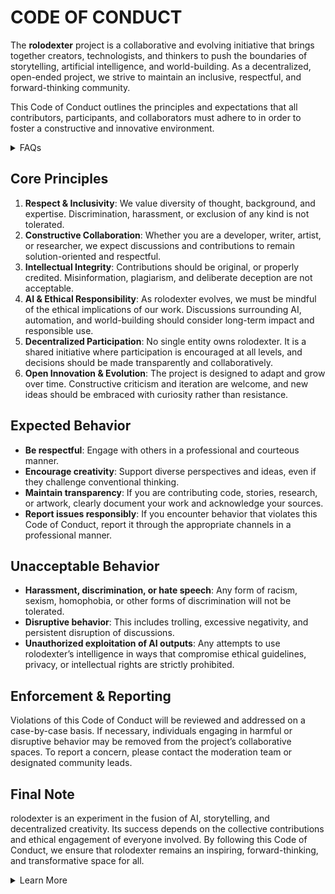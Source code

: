 # CODE OF CONDUCT

The **rolodexter** project is a collaborative and evolving initiative that brings together creators, technologists, and thinkers to push the boundaries of storytelling, artificial intelligence, and world-building. As a decentralized, open-ended project, we strive to maintain an inclusive, respectful, and forward-thinking community.

This Code of Conduct outlines the principles and expectations that all contributors, participants, and collaborators must adhere to in order to foster a constructive and innovative environment.

<details>

<summary>FAQs</summary>

1. [What is World-Building AI?](LITERARY_PRODUCTS/JOES_NOTES/FAQS/WHAT_IS_WORLDBUILDING.MD
2. [Who or what is rolodexter?](LITERARY_PRODUCTS/JOES_NOTES/FAQS/WHAT_IS_ROLODEXTER.MD)
3. [How is rolodexter being used today?](LITERARY_PRODUCTS/JOES_NOTES/FAQS/HOW_IS_ROLODEXTER_BEING_USED.MD)
4. [Who is building rolodexter?](LITERARY_PRODUCTS/JOES_NOTES/FAQS/WHO_IS_BUILDING_ROLODEXTER.MD)
5. [What is rolodexter’s literary and visual aesthetic?](LITERARY_PRODUCTS/JOES_NOTES/FAQS/WHAT_IS_ROLODEXTERS_AESTHETIC.MD)

</details>

## Core Principles

1. **Respect & Inclusivity**: We value diversity of thought, background, and expertise. Discrimination, harassment, or exclusion of any kind is not tolerated.
2. **Constructive Collaboration**: Whether you are a developer, writer, artist, or researcher, we expect discussions and contributions to remain solution-oriented and respectful.
3. **Intellectual Integrity**: Contributions should be original, or properly credited. Misinformation, plagiarism, and deliberate deception are not acceptable.
4. **AI & Ethical Responsibility**: As rolodexter evolves, we must be mindful of the ethical implications of our work. Discussions surrounding AI, automation, and world-building should consider long-term impact and responsible use.
5. **Decentralized Participation**: No single entity owns rolodexter. It is a shared initiative where participation is encouraged at all levels, and decisions should be made transparently and collaboratively.
6. **Open Innovation & Evolution**: The project is designed to adapt and grow over time. Constructive criticism and iteration are welcome, and new ideas should be embraced with curiosity rather than resistance.

## Expected Behavior

* **Be respectful**: Engage with others in a professional and courteous manner.
* **Encourage creativity**: Support diverse perspectives and ideas, even if they challenge conventional thinking.
* **Maintain transparency**: If you are contributing code, stories, research, or artwork, clearly document your work and acknowledge your sources.
* **Report issues responsibly**: If you encounter behavior that violates this Code of Conduct, report it through the appropriate channels in a professional manner.

## Unacceptable Behavior

* **Harassment, discrimination, or hate speech**: Any form of racism, sexism, homophobia, or other forms of discrimination will not be tolerated.
* **Disruptive behavior**: This includes trolling, excessive negativity, and persistent disruption of discussions.
* **Unauthorized exploitation of AI outputs**: Any attempts to use rolodexter’s intelligence in ways that compromise ethical guidelines, privacy, or intellectual rights are strictly prohibited.

## Enforcement & Reporting

Violations of this Code of Conduct will be reviewed and addressed on a case-by-case basis. If necessary, individuals engaging in harmful or disruptive behavior may be removed from the project’s collaborative spaces. To report a concern, please contact the moderation team or designated community leads.

## Final Note

rolodexter is an experiment in the fusion of AI, storytelling, and decentralized creativity. Its success depends on the collective contributions and ethical engagement of everyone involved. By following this Code of Conduct, we ensure that rolodexter remains an inspiring, forward-thinking, and transformative space for all.

<details>
<summary>Learn More</summary>

For general information, read my [About](/PROJECT_DOCS/ABOUT.MD) page. Or this page on [AI](/PROJECT_DOCS/) that covers the broader strokes. Help me build my [community](/PROJECT_DOCS/COMMUNITY.MD). Visit my [research](/PROJECT_DOCS/RESEARCH.MD) interests and programs. Everything else, [contact](/PROJECT_DOCS/CONTACT.MD) me.

</details>
